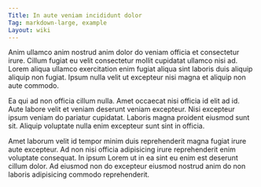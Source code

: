 ```yaml
---
Title: In aute veniam incididunt dolor
Tag: markdown-large, example
Layout: wiki
---
```

Anim ullamco anim nostrud anim dolor do veniam officia et consectetur irure. Cillum fugiat eu velit consectetur mollit cupidatat ullamco nisi ad. Lorem aliqua ullamco exercitation enim fugiat aliqua sint laboris duis aliquip aliquip non fugiat. Ipsum nulla velit ut excepteur nisi magna et aliquip non aute commodo.

Ea qui ad non officia cillum nulla. Amet occaecat nisi officia id elit ad id. Aute labore velit et veniam deserunt veniam excepteur. Nisi excepteur ipsum veniam do pariatur cupidatat. Laboris magna proident eiusmod sunt sit. Aliquip voluptate nulla enim excepteur sunt sint in officia.

Amet laborum velit id tempor minim duis reprehenderit magna fugiat irure aute excepteur. Ad non nisi officia adipisicing irure reprehenderit enim voluptate consequat. In ipsum Lorem ut in ea sint eu enim est deserunt cillum dolor. Ad eiusmod non do excepteur eiusmod nostrud anim do non laboris adipisicing commodo reprehenderit.